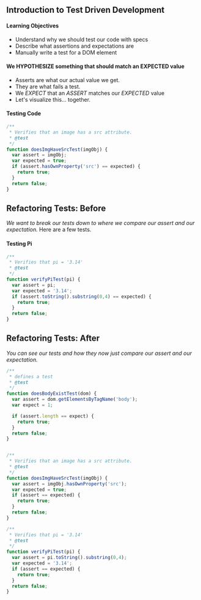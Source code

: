 ## Introduction to Test Driven Development

#### Learning Objectives

 * Understand why we should test our code with specs
 * Describe what assertions and expectations are
 * Manually write a test for a DOM element

#### We HYPOTHESIZE something that should match an EXPECTED value

 * Asserts are what our actual value we get.
 * They are what fails a test.
 * We *EXPECT* that an *ASSERT* matches our *EXPECTED* value
 * Let's visualize this... together.

#### Testing Code

```javascript
/**
 * Verifies that an image has a src attribute.
 * @test
 */
function doesImgHaveSrcTest(imgObj) {
  var assert = imgObj;
  var expected = true;
  if (assert.hasOwnProperty('src') == expected) {
    return true;
  }
  return false;
}
```

## Refactoring Tests: Before

*We want to break our tests down to where we compare our assert and our expectation.* Here are a few tests.

#### Testing Pi

```javascript
/**
 * Verifies that pi = '3.14'
 * @test
 */
function verifyPiTest(pi) {
  var assert = pi;
  var expected = '3.14';
  if (assert.toString().substring(0,4) == expected) {
    return true;
  }
  return false;
}
```

## Refactoring Tests: After

*You can see our tests and how they now just compare our assert and our expectation.*

```javascript
/**
 * defines a test
 * @test
 */
function doesBodyExistTest(dom) {
  var assert = dom.getElementsByTagName('body');
  var expect = 1;

  if (assert.length == expect) {
    return true;
  }
  return false;
}


/**
 * Verifies that an image has a src attribute.
 * @test
 */
function doesImgHaveSrcTest(imgObj) {
  var assert = imgObj.hasOwnProperty('src');
  var expected = true;
  if (assert == expected) {
    return true;
  }
  return false;
}

/**
 * Verifies that pi = '3.14'
 * @test
 */
function verifyPiTest(pi) {
  var assert = pi.toString().substring(0,4);
  var expected = '3.14';
  if (assert == expected) {
    return true;
  }
  return false;
}
```
